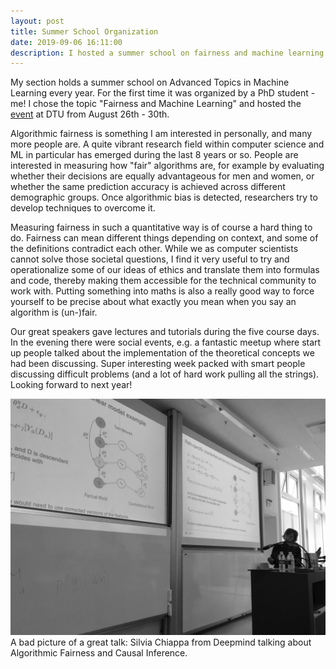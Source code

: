 ```yaml
---
layout: post
title: Summer School Organization
date: 2019-09-06 16:11:00
description: I hosted a summer school on fairness and machine learning.
---
```

My section holds a summer school on Advanced Topics in Machine Learning every year. For the first time it was organized by a PhD student - me! I chose the topic "Fairness and Machine Learning" and hosted the <a href="http://www2.compute.dtu.dk/courses/02901/"> event</a> at DTU from August 26th - 30th.

Algorithmic fairness is something I am interested in personally, and many more people are. A quite vibrant research field within computer science and ML in particular has emerged during the last 8 years or so. People are interested in measuring how "fair" algorithms are, for example by evaluating whether their decisions are equally advantageous for men and women, or whether the same prediction accuracy is achieved across different demographic groups. Once algorithmic bias is detected, researchers try to develop techniques to overcome it.

Measuring fairness in such a quantitative way is of course a hard thing to do. Fairness can mean different things depending on context, and some of the definitions contradict each other. While we as computer scientists cannot solve those societal questions, I find it very useful to try and operationalize some of our ideas of ethics and translate them into formulas and code, thereby making them accessible for the technical community to work with. Putting something into maths is also a really good way to force yourself to be precise about what exactly you mean when you say an algorithm is (un-)fair.

Our great speakers gave lectures and tutorials during the five course days. In the evening there were social events, e.g. a fantastic meetup where start up people talked about the implementation of the theoretical concepts we had been discussing. Super interesting week packed with smart people discussing difficult problems (and a lot of hard work pulling all the strings). Looking forward to next year!

<div class="img">
	<img class="col three" src="/img/silvia_chiappa.jpg">
</div>
<div class="col three caption">
	A bad picture of a great talk: Silvia Chiappa from Deepmind talking about Algorithmic Fairness and Causal Inference.
</div>
